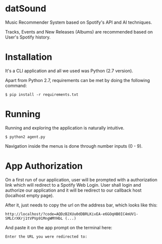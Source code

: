 # datSound

Music Recommender System based on Spotify's API and AI techniques.

Tracks, Events and New Releases (Albums) are recommended based on User's Spotify history.

# Installation

It's a CLI application and all we used was Python (2.7 version).

Apart from Python 2.7, requirements can be met by doing the following command:

`$ pip install -r requirements.txt`

# Running

Running and exploring the application is naturally intuitive.

`$ python2 agent.py`

Navigation inside the menus is done through number inputs (0 - 9).

# App Authorization

On a first run of our application, user will be prompted with a authorization link which will redirect to a Spotify Web Login.
User shall login and authorize our application and it will be redirect to our callback host (localhost empty page).

After it, just needs to copy the url on the address bar, which looks like this:

`http://localhost/?code=AQDzB2XUu0dDBRLKivEA-e6GOqHB0IC4mUV1-SMLCrXKrj1tVPVp91MngWMYHbL (...)`

And paste it on the app prompt on the terminal here:

`Enter the URL you were redirected to:`
